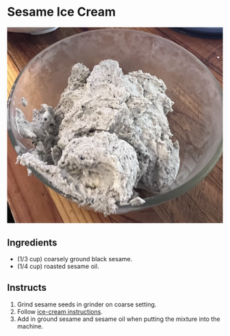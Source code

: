 # Sesame Ice Cream

![Picture of sesame ice-cream showing dark flecks of ground sesame and a beautiful texture.](Sesame_Ice-Cream.jpg)

## Ingredients

* (1/3 cup) coarsely ground black sesame.
* (1/4 cup) roasted sesame oil.

## Instructs

1. Grind sesame seeds in grinder on coarse setting.
2. Follow [ice-cream instructions](../readme.md).
3. Add in ground sesame and sesame oil when putting the mixture into the machine.